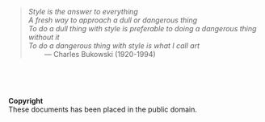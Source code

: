 > *Style is the answer to everything*  
> *A fresh way to approach a dull or dangerous thing*  
> *To do a dull thing with style is preferable to doing a dangerous thing without it*  
> *To do a dangerous thing with style is what I call art*  
> &nbsp;&nbsp;&nbsp;&nbsp;&nbsp;&nbsp;&nbsp;&nbsp;— Charles Bukowski (1920-1994)

&nbsp;

&nbsp;


**Copyright**  
These documents has been placed in the public domain.
